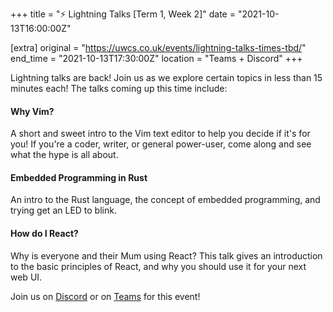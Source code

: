 +++
title = "⚡ Lightning Talks [Term 1, Week 2]"
date = "2021-10-13T16:00:00Z"

[extra]
original = "https://uwcs.co.uk/events/lightning-talks-times-tbd/"    
end_time = "2021-10-13T17:30:00Z"
location = "Teams + Discord"
+++

Lightning talks are back\! Join us as we explore certain topics in less than 15 minutes each\! The talks coming up this time include:

#### Why Vim?

A short and sweet intro to the Vim text editor to help you decide if it's for you\! If you're a coder, writer, or general power-user, come along and see what the hype is all about.

#### Embedded Programming in Rust

An intro to the Rust language, the concept of embedded programming, and trying get an LED to blink.

#### How do I React?

Why is everyone and their Mum using React? This talk gives an introduction to the basic principles of React, and why you should use it for your next web UI.

Join us on [Discord](http://discord.uwcs.uk) or on [Teams](http://go.uwcs.uk/lightningtalks-oct21) for this event\!

